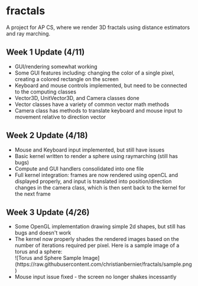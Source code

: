 # fractals
A project for AP CS, where we render 3D fractals using distance estimators and ray marching.

## Week 1 Update (4/11)
<ul>
  <li>GUI/rendering somewhat working</li>
  <li>Some GUI features including: changing the color of a single pixel, creating a colored rectangle on the screen</li>
  <li>Keyboard and mouse controls implemented, but need to be connected to the computing classes</li>
  <li>Vector3D, UnitVector3D, and Camera classes done</li>
  <li>Vector classes have a variety of common vector math methods</li>
  <li>Camera class has methods to translate keyboard and mouse input to movement relative to direction vector</li>
</ul>

## Week 2 Update (4/18)
<ul>
  <li>Mouse and Keyboard input implemented, but still have issues</li>
  <li>Basic kernel written to render a sphere using raymarching (still has bugs)</li>
  <li>Compute and GUI handlers consolidated into one file</li>
  <li>Full kernel integration: frames are now rendered using openCL and displayed properly, and input is translated into position/direction changes in the camera class, which is then sent back to the kernel for the next frame</li>
</ul>

## Week 3 Update (4/26)
<ul>
  <li>Some OpenGL implementation drawing simple 2d shapes, but still has bugs and doesn't work</li>
  <li>The kernel now properly shades the rendered images based on the number of iterations required per pixel. Here is a sample image of a torus and a sphere:</li>
  ![Torus and Sphere Sample Image](https://raw.githubusercontent.com/christianbernier/fractals/sample.png)
  <li>Mouse input issue fixed - the screen no longer shakes incessantly</li>
</ul>
